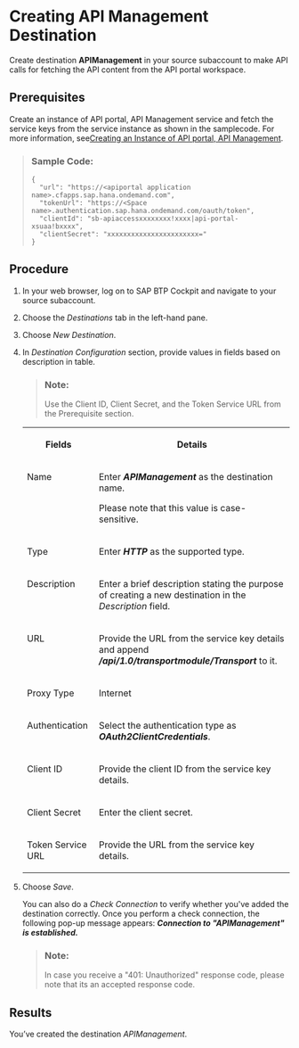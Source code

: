 <!-- loio3fd86c7b15b84314a02dc9f0a1ea9938 -->

# Creating API Management Destination

Create destination **APIManagement** in your source subaccount to make API calls for fetching the API content from the API portal workspace.



<a name="loio3fd86c7b15b84314a02dc9f0a1ea9938__prereq_h1c_hz3_v4b"/>

## Prerequisites

Create an instance of API portal, API Management service and fetch the service keys from the service instance as shown in the samplecode. For more information, see[Creating an Instance of API portal, API Management](creating-an-instance-of-api-portal-api-management-6129172.md).

> ### Sample Code:  
> ```
> {
> 	"url": "https://<apiportal application name>.cfapps.sap.hana.ondemand.com",
> 	"tokenUrl": "https://<Space name>.authentication.sap.hana.ondemand.com/oauth/token",
> 	"clientId": "sb-apiaccessxxxxxxxx!xxxx|api-portal-xsuaa!bxxxx",
> 	"clientSecret": "xxxxxxxxxxxxxxxxxxxxxxx="
> }
> 
> ```



<a name="loio3fd86c7b15b84314a02dc9f0a1ea9938__steps_nv2_z2d_44b"/>

## Procedure

1.  In your web browser, log on to SAP BTP Cockpit and navigate to your source subaccount.

2.  Choose the *Destinations* tab in the left-hand pane.

3.  Choose *New Destination*.

4.  In *Destination Configuration* section, provide values in fields based on description in table.

    > ### Note:  
    > Use the Client ID, Client Secret, and the Token Service URL from the Prerequisite section.


    <table>
    <tr>
    <th valign="top">

    Fields


    
    </th>
    <th valign="top">

    Details


    
    </th>
    </tr>
    <tr>
    <td valign="top">

    Name


    
    </td>
    <td valign="top">

    Enter ***APIManagement*** as the destination name.

    Please note that this value is case-sensitive.


    
    </td>
    </tr>
    <tr>
    <td valign="top">

    Type


    
    </td>
    <td valign="top">

    Enter ***HTTP*** as the supported type.


    
    </td>
    </tr>
    <tr>
    <td valign="top">

    Description


    
    </td>
    <td valign="top">

    Enter a brief description stating the purpose of creating a new destination in the *Description* field.


    
    </td>
    </tr>
    <tr>
    <td valign="top">

    URL


    
    </td>
    <td valign="top">

    Provide the URL from the service key details and append ***/api/1.0/transportmodule/Transport*** to it.


    
    </td>
    </tr>
    <tr>
    <td valign="top">

    Proxy Type


    
    </td>
    <td valign="top">

    Internet


    
    </td>
    </tr>
    <tr>
    <td valign="top">

    Authentication


    
    </td>
    <td valign="top">

    Select the authentication type as ***OAuth2ClientCredentials***.


    
    </td>
    </tr>
    <tr>
    <td valign="top">

    Client ID


    
    </td>
    <td valign="top">

    Provide the client ID from the service key details.


    
    </td>
    </tr>
    <tr>
    <td valign="top">

    Client Secret


    
    </td>
    <td valign="top">

    Enter the client secret.


    
    </td>
    </tr>
    <tr>
    <td valign="top">

    Token Service URL


    
    </td>
    <td valign="top">

    Provide the URL from the service key details.


    
    </td>
    </tr>
    </table>
    
5.  Choose *Save*.

    You can also do a *Check Connection* to verify whether you've added the destination correctly. Once you perform a check connection, the following pop-up message appears: ***Connection to "APIManagement" is established.***

    > ### Note:  
    > In case you receive a "401: Unauthorized" response code, please note that its an accepted response code.




<a name="loio3fd86c7b15b84314a02dc9f0a1ea9938__result_j2v_h2w_n4b"/>

## Results

You’ve created the destination *APIManagement*.

